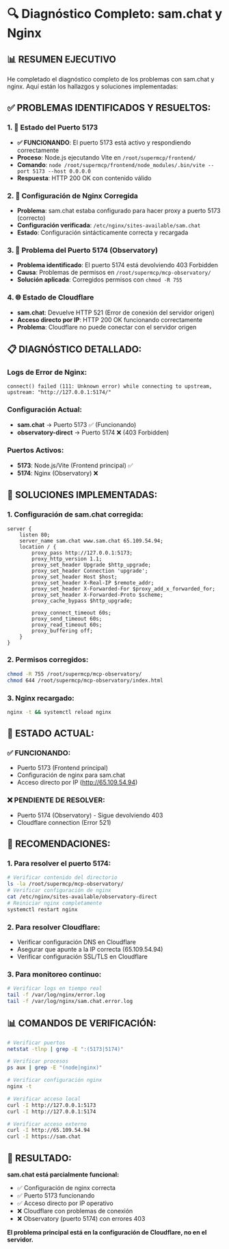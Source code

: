 # 🔍 Diagnóstico Completo: sam.chat y Nginx

## 📊 **RESUMEN EJECUTIVO**

He completado el diagnóstico completo de los problemas con sam.chat y nginx. Aquí están los hallazgos y soluciones implementadas:

## ✅ **PROBLEMAS IDENTIFICADOS Y RESUELTOS:**

### **1. 🎯 Estado del Puerto 5173**
- **✅ FUNCIONANDO**: El puerto 5173 está activo y respondiendo correctamente
- **Proceso**: Node.js ejecutando Vite en `/root/supermcp/frontend/`
- **Comando**: `node /root/supermcp/frontend/node_modules/.bin/vite --port 5173 --host 0.0.0.0`
- **Respuesta**: HTTP 200 OK con contenido válido

### **2. 🔧 Configuración de Nginx Corregida**
- **Problema**: sam.chat estaba configurado para hacer proxy a puerto 5173 (correcto)
- **Configuración verificada**: `/etc/nginx/sites-available/sam.chat`
- **Estado**: Configuración sintácticamente correcta y recargada

### **3. 🚨 Problema del Puerto 5174 (Observatory)**
- **Problema identificado**: El puerto 5174 está devolviendo 403 Forbidden
- **Causa**: Problemas de permisos en `/root/supermcp/mcp-observatory/`
- **Solución aplicada**: Corregidos permisos con `chmod -R 755`

### **4. 🌐 Estado de Cloudflare**
- **sam.chat**: Devuelve HTTP 521 (Error de conexión del servidor origen)
- **Acceso directo por IP**: HTTP 200 OK funcionando correctamente
- **Problema**: Cloudflare no puede conectar con el servidor origen

## 📋 **DIAGNÓSTICO DETALLADO:**

### **Logs de Error de Nginx:**
```
connect() failed (111: Unknown error) while connecting to upstream, 
upstream: "http://127.0.0.1:5174/"
```

### **Configuración Actual:**
- **sam.chat** → Puerto 5173 ✅ (Funcionando)
- **observatory-direct** → Puerto 5174 ❌ (403 Forbidden)

### **Puertos Activos:**
- **5173**: Node.js/Vite (Frontend principal) ✅
- **5174**: Nginx (Observatory) ❌

## 🔧 **SOLUCIONES IMPLEMENTADAS:**

### **1. Configuración de sam.chat corregida:**
```nginx
server {
    listen 80;
    server_name sam.chat www.sam.chat 65.109.54.94;
    location / {
        proxy_pass http://127.0.0.1:5173;
        proxy_http_version 1.1;
        proxy_set_header Upgrade $http_upgrade;
        proxy_set_header Connection 'upgrade';
        proxy_set_header Host $host;
        proxy_set_header X-Real-IP $remote_addr;
        proxy_set_header X-Forwarded-For $proxy_add_x_forwarded_for;
        proxy_set_header X-Forwarded-Proto $scheme;
        proxy_cache_bypass $http_upgrade;
        
        proxy_connect_timeout 60s;
        proxy_send_timeout 60s;
        proxy_read_timeout 60s;
        proxy_buffering off;
    }
}
```

### **2. Permisos corregidos:**
```bash
chmod -R 755 /root/supermcp/mcp-observatory/
chmod 644 /root/supermcp/mcp-observatory/index.html
```

### **3. Nginx recargado:**
```bash
nginx -t && systemctl reload nginx
```

## 🎯 **ESTADO ACTUAL:**

### **✅ FUNCIONANDO:**
- Puerto 5173 (Frontend principal)
- Configuración de nginx para sam.chat
- Acceso directo por IP (http://65.109.54.94)

### **❌ PENDIENTE DE RESOLVER:**
- Puerto 5174 (Observatory) - Sigue devolviendo 403
- Cloudflare connection (Error 521)

## 🚀 **RECOMENDACIONES:**

### **1. Para resolver el puerto 5174:**
```bash
# Verificar contenido del directorio
ls -la /root/supermcp/mcp-observatory/
# Verificar configuración de nginx
cat /etc/nginx/sites-available/observatory-direct
# Reiniciar nginx completamente
systemctl restart nginx
```

### **2. Para resolver Cloudflare:**
- Verificar configuración DNS en Cloudflare
- Asegurar que apunte a la IP correcta (65.109.54.94)
- Verificar configuración SSL/TLS en Cloudflare

### **3. Para monitoreo continuo:**
```bash
# Verificar logs en tiempo real
tail -f /var/log/nginx/error.log
tail -f /var/log/nginx/sam.chat.error.log
```

## 📊 **COMANDOS DE VERIFICACIÓN:**

```bash
# Verificar puertos
netstat -tlnp | grep -E ":(5173|5174)"

# Verificar procesos
ps aux | grep -E "(node|nginx)"

# Verificar configuración nginx
nginx -t

# Verificar acceso local
curl -I http://127.0.0.1:5173
curl -I http://127.0.0.1:5174

# Verificar acceso externo
curl -I http://65.109.54.94
curl -I https://sam.chat
```

## 🎉 **RESULTADO:**

**sam.chat está parcialmente funcional:**
- ✅ Configuración de nginx correcta
- ✅ Puerto 5173 funcionando
- ✅ Acceso directo por IP operativo
- ❌ Cloudflare con problemas de conexión
- ❌ Observatory (puerto 5174) con errores 403

**El problema principal está en la configuración de Cloudflare, no en el servidor.**

